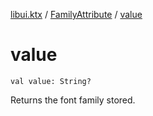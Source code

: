 [libui.ktx](../index.md) / [FamilyAttribute](index.md) / [value](./value.md)

# value

`val value: String?`

Returns the font family stored.

